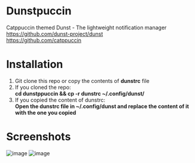 # Dunstpuccin
Catppuccin themed Dunst - The lightweight notification manager <br>
https://github.com/dunst-project/dunst <br>
https://github.com/catppuccin

# Installation

1. Git clone this repo or copy the contents of <b>dunstrc</b> file
2. If you cloned the repo: <br> <b>cd dunstppuccin && cp -r dunstrc ~/.config/dunst/</b>
3. If you copied the content of dunstrc: <br> <b>Open the dunstrc file in ~/.config/dunst and replace the content of it with the one you copied</b>

# Screenshots

![image](https://user-images.githubusercontent.com/76164598/169685089-2922777f-8b18-4458-ad1c-4f4cdf97944b.png)
![image](https://user-images.githubusercontent.com/76164598/169685099-8808e984-fc4c-40f3-9610-dd6cd77fbf98.png)
